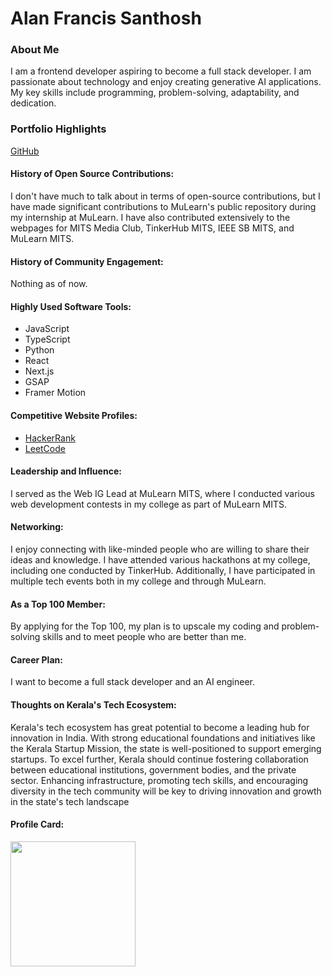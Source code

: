 # Alan Francis Santhosh

### About Me

I am a frontend developer aspiring to become a full stack developer. I am passionate about technology and enjoy creating generative AI applications. My key skills include programming, problem-solving, adaptability, and dedication.

### Portfolio Highlights
[GitHub](https://github.com/alanfrancis442)


#### History of Open Source Contributions:

I don't have much to talk about in terms of open-source contributions, but I have made significant contributions to MuLearn's public repository during my internship at MuLearn. I have also contributed extensively to the webpages for MITS Media Club, TinkerHub MITS, IEEE SB MITS, and MuLearn MITS.

#### History of Community Engagement:

Nothing as of now.

#### Highly Used Software Tools:

- JavaScript
- TypeScript
- Python
- React
- Next.js
- GSAP
- Framer Motion

#### Competitive Website Profiles:

- [HackerRank](https://www.hackerrank.com/profile/alan_prime567)
- [LeetCode](https://leetcode.com/u/alanfrancis442/)

#### Leadership and Influence:

I served as the Web IG Lead at MuLearn MITS, where I conducted various web development contests in my college as part of MuLearn MITS.

#### Networking:

I enjoy connecting with like-minded people who are willing to share their ideas and knowledge. I have attended various hackathons at my college, including one conducted by TinkerHub. Additionally, I have participated in multiple tech events both in my college and through MuLearn.

#### As a Top 100 Member:

By applying for the Top 100, my plan is to upscale my coding and problem-solving skills and to meet people who are better than me.

#### Career Plan:

I want to become a full stack developer and an AI engineer.

#### Thoughts on Kerala's Tech Ecosystem:

Kerala's tech ecosystem has great potential to become a leading hub for innovation in India. With strong educational foundations and initiatives like the Kerala Startup Mission, the state is well-positioned to support emerging startups. To excel further, Kerala should continue fostering collaboration between educational institutions, government bodies, and the private sector. Enhancing infrastructure, promoting tech skills, and encouraging diversity in the tech community will be key to driving innovation and growth in the state's tech landscape

#### Profile Card:

<img src="https://mulearn.org/embed/rank/alanfrancissanthosh-1@mulearn" height="200"></img>

